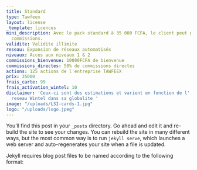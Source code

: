 ```yaml
---
title: Standard
type: Tawfeex
layout: license
_template: licences
mini_description: Avec le pack standard à 35 000 FCFA, le client peut gagner 50% des
  commissions.
validite: Validite illimite
reseau: Expansion de réseaux automatisés
niveaux: Acces aux niveaux 1 & 2
commissions_bienvenue: 10000FCFA de bienvenue
commissions_directes: 50% de commissions directes
actions: 125 actions de l'entreprise TAWFEEX
prix: 35000
frais_carte: 99
frais_activation_wintel: 10
disclaimer: 'Ceux-ci sont des estimations et varient en fonction de l''expansion du
  reseau Wintel dans sa globalite '
image: "/uploads/LSI-cards-1.jpg"
logo: "/uploads/logo.jpeg"
---
```


You’ll find this post in your `_posts` directory. Go ahead and edit it and re-build the site to see your changes. You can rebuild the site in many different ways, but the most common way is to run `jekyll serve`, which launches a web server and auto-regenerates your site when a file is updated.

Jekyll requires blog post files to be named according to the following format:

